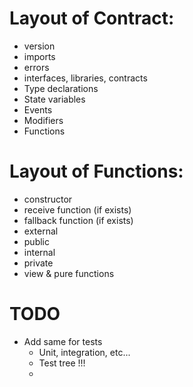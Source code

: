 # Layout of Contract:

- version
- imports
- errors
- interfaces, libraries, contracts
- Type declarations
- State variables
- Events
- Modifiers
- Functions

# Layout of Functions:

- constructor
- receive function (if exists)
- fallback function (if exists)
- external
- public
- internal
- private
- view & pure functions

# TODO

- Add same for tests
  - Unit, integration, etc...
  - Test tree !!!
  -
